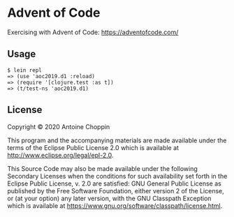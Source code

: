 # Advent of Code

Exercising with Advent of Code: https://adventofcode.com/

## Usage

```
$ lein repl
=> (use 'aoc2019.d1 :reload)
=> (require '[clojure.test :as t])
=> (t/test-ns 'aoc2019.d1)
```

## License

Copyright © 2020 Antoine Choppin

This program and the accompanying materials are made available under the
terms of the Eclipse Public License 2.0 which is available at
http://www.eclipse.org/legal/epl-2.0.

This Source Code may also be made available under the following Secondary
Licenses when the conditions for such availability set forth in the Eclipse
Public License, v. 2.0 are satisfied: GNU General Public License as published by
the Free Software Foundation, either version 2 of the License, or (at your
option) any later version, with the GNU Classpath Exception which is available
at https://www.gnu.org/software/classpath/license.html.
